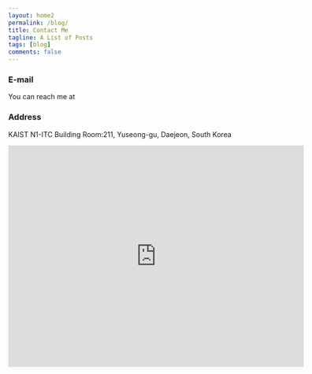 ```yaml
---
layout: home2
permalink: /blog/
title: Contact Me
tagline: A List of Posts
tags: [blog]
comments: false
---
```

### E-mail
You can reach me at 

### Address
KAIST N1-ITC Building Room:211, Yuseong-gu, Daejeon, South Korea

<iframe src="https://www.google.com/maps/embed?pb=!1m18!1m12!1m3!1d3212.4493615431848!2d127.363447915073!3d36.37411439926784!2m3!1f0!2f0!3f0!3m2!1i1024!2i768!4f13.1!3m3!1m2!1s0x35654bcb6deebfb5%3A0x905962e9ba4daa68!2sKAIST+N1!5e0!3m2!1sen!2skr!4v1520275189993" width="600" height="450" frameborder="0" style="border:0" allowfullscreen></iframe>



